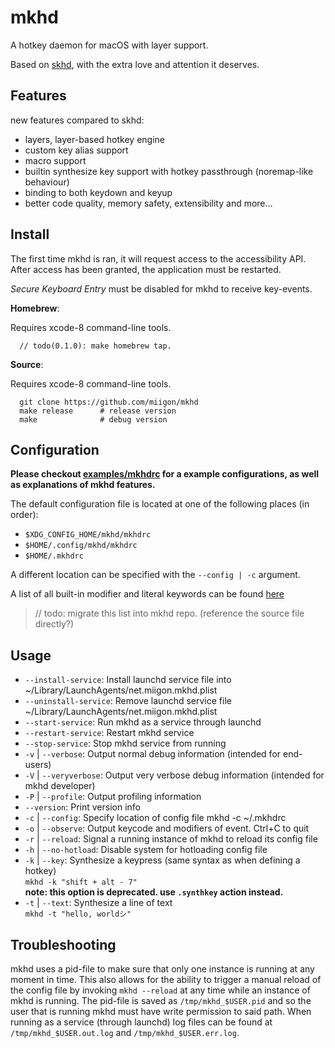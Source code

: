 # mkhd
A hotkey daemon for macOS with layer support.

Based on [skhd](https://github.com/koekeishiya/skhd), with the extra love and attention it deserves.

## Features

new features compared to skhd:
 - layers, layer-based hotkey engine
 - custom key alias support
 - macro support
 - builtin synthesize key support with hotkey passthrough (noremap-like behaviour)
 - binding to both keydown and keyup
 - better code quality, memory safety, extensibility and more...


## Install

The first time mkhd is ran, it will request access to the accessibility API.
After access has been granted, the application must be restarted.

*Secure Keyboard Entry* must be disabled for mkhd to receive key-events.

**Homebrew**:

Requires xcode-8 command-line tools.

      // todo(0.1.0): make homebrew tap.

**Source**:

Requires xcode-8 command-line tools.

      git clone https://github.com/miigon/mkhd
      make release      # release version
      make              # debug version

## Configuration

**Please checkout [examples/mkhdrc](https://github.com/miigon/mkhd/blob/main/examples/mkhdrc) for a example configurations, as well as explanations of mkhd features.**

The default configuration file is located at one of the following places (in order):

 - `$XDG_CONFIG_HOME/mkhd/mkhdrc`
 - `$HOME/.config/mkhd/mkhdrc`
 - `$HOME/.mkhdrc`

A different location can be specified with the `--config | -c` argument.

A list of all built-in modifier and literal keywords can be found [here](https://github.com/koekeishiya/skhd/issues/1)

> // todo: migrate this list into mkhd repo. (reference the source file directly?)

## Usage

 - `--install-service`: Install launchd service file into ~/Library/LaunchAgents/net.miigon.mkhd.plist
 - `--uninstall-service`: Remove launchd service file ~/Library/LaunchAgents/net.miigon.mkhd.plist
 - `--start-service`: Run mkhd as a service through launchd
 - `--restart-service`: Restart mkhd service
 - `--stop-service`: Stop mkhd service from running
 - `-v` | `--verbose`: Output normal debug information (intended for end-users)
 - `-V` | `--veryverbose`: Output very verbose debug information (intended for mkhd developer)
 - `-P` | `--profile`: Output profiling information
 - `--version`: Print version info
 - `-c` | `--config`: Specify location of config file
    mkhd -c ~/.mkhdrc
 - `-o` | `--observe`: Output keycode and modifiers of event. Ctrl+C to quit
 - `-r` | `--reload`: Signal a running instance of mkhd to reload its config file
 - `-h` | `--no-hotload`: Disable system for hotloading config file
 - `-k` | `--key`: Synthesize a keypress (same syntax as when defining a hotkey)  
    `mkhd -k "shift + alt - 7"`  
    **note: this option is deprecated. use `.synthkey` action instead.**
 - `-t` | `--text`: Synthesize a line of text  
    `mkhd -t "hello, worldシ"`
    
## Troubleshooting

mkhd uses a pid-file to make sure that only one instance is running at any moment in time. This also allows for the ability to trigger
a manual reload of the config file by invoking `mkhd --reload` at any time while an instance of mkhd is running. The pid-file is saved
as `/tmp/mkhd_$USER.pid` and so the user that is running mkhd must have write permission to said path.
When running as a service (through launchd) log files can be found at `/tmp/mkhd_$USER.out.log` and `/tmp/mkhd_$USER.err.log`.
